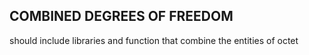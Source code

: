 ## COMBINED DEGREES OF FREEDOM
should include libraries and function that combine the entities of octet
